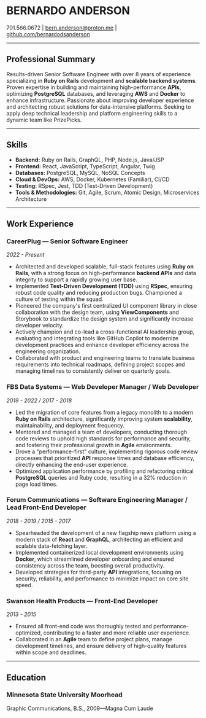 # BERNARDO ANDERSON
701.566.0672 | bern.anderson@proton.me | [github.com/bernardodsanderson](https://github.com/bernardodsanderson)

---

## Professional Summary

Results-driven Senior Software Engineer with over 8 years of experience specializing in **Ruby on Rails** development and **scalable backend systems**. Proven expertise in building and maintaining high-performance **APIs**, optimizing **PostgreSQL** databases, and leveraging **AWS** and **Docker** to enhance infrastructure. Passionate about improving developer experience and architecting robust solutions for data-intensive platforms. Seeking to apply deep technical leadership and platform engineering skills to a dynamic team like PrizePicks.

---

## Skills

*   **Backend:** Ruby on Rails, GraphQL, PHP, Node.js, Java/JSP
*   **Frontend:** React, JavaScript, TypeScript, Angular, Twig
*   **Databases:** PostgreSQL, MySQL, NoSQL Concepts
*   **Cloud & DevOps:** AWS, Docker, Kubernetes (Familiar), CI/CD
*   **Testing:** RSpec, Jest, TDD (Test-Driven Development)
*   **Tools & Methodologies:** Git, Agile, Scrum, Atomic Design, Microservices Architecture

---

## Work Experience

### **CareerPlug** — Senior Software Engineer
*2022 - Present*

*   Architected and developed scalable, full-stack features using **Ruby on Rails**, with a strong focus on high-performance **backend APIs** and data integrity to support a rapidly growing user base.
*   Implemented **Test-Driven Development (TDD)** using **RSpec**, ensuring robust code quality and reducing production bugs. Championed a culture of testing within the squad.
*   Pioneered the company's first centralized UI component library in close collaboration with the design team, using **ViewComponents** and Storybook to standardize the design system and significantly increase developer velocity.
*   Actively champion and co-lead a cross-functional AI leadership group, evaluating and integrating tools like GitHub Copilot to modernize development practices and enhance developer efficiency across the engineering organization.
*   Collaborated with product and engineering teams to translate business requirements into technical roadmaps, defining project scopes and managing timelines to consistently deliver on quarterly goals.

### **FBS Data Systems** — Web Developer Manager / Web Developer
*2019 - 2022 / 2017 - 2018*

*   Led the migration of core features from a legacy monolith to a modern **Ruby on Rails** architecture, significantly improving system **scalability**, maintainability, and deployment frequency.
*   Mentored and managed a team of developers, conducting thorough code reviews to uphold high standards for performance and security, and fostering their professional growth in **Agile** environments.
*   Drove a "performance-first" culture, implementing rigorous code review processes that prioritized **API** response times and database efficiency, directly enhancing the end-user experience.
*   Optimized application performance by profiling and refactoring critical **PostgreSQL** queries and Ruby code, resulting in a 32% reduction in page load times.

### **Forum Communications** — Software Engineering Manager / Lead Front-End Developer
*2018 - 2019 / 2015 - 2017*

*   Spearheaded the development of a new flagship news platform using a modern stack of **React** and **GraphQL**, architecting an efficient and scalable data-fetching layer.
*   Implemented containerized local development environments using **Docker**, which streamlined developer onboarding and ensured consistency across the team, boosting overall productivity.
*   Developed strategies for third-party **API** integrations, focusing on security, reliability, and performance to minimize impact on core site speed.

### **Swanson Health Products** — Front-End Developer
*2013 - 2015*

*   Ensured all front-end code was thoroughly tested and performance-optimized, contributing to a faster and more reliable user experience.
*   Collaborated in an **Agile** team to define project plans, manage development timelines, and ensure delivery of high-quality features within scope and deadlines.

---

## Education

### **Minnesota State University Moorhead**
Graphic Communications, B.S., 2009—Magna Cum Laude
